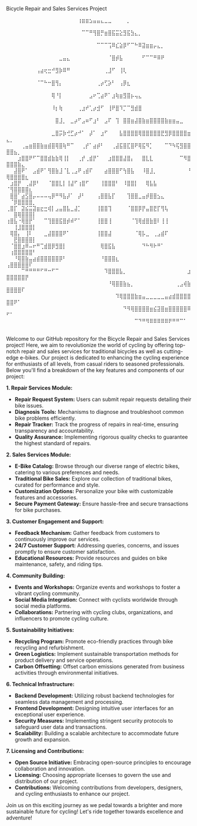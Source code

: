 Bicycle Repair and Sales Services Project

⠀⠀⠀⠀⠀⠀⠀⠀⠀⠀⠀⠀⠀⠀⠀⠀⠀⠀⠀⢰⣶⣶⣢⣤⣤⣄⣀⣀⠀⠀⠀⠀⡀⠀⠀⠀⠀⠀⠀⠀⠀⠀⠀⠀⠀⠀⠀⠀⠀⠀⠀⠀⠀⠀⠀⠀⠀
⠀⠀⠀⠀⠀⠀⠀⠀⠀⠀⠀⠀⠀⠀⠀⠀⠀⠀⠀⠀⠉⠉⠛⢻⣿⡛⣶⣿⣯⣭⣕⣻⣯⣳⣄⡀⠀⠀⠀⠀⠀⠀⠀⠀⠀⠀⠀⠀⠀⠀⠀⠀⠀⠀⠀⠀⠀
⠀⠀⠀⠀⠀⠀⠀⠀⠀⠀⠀⠀⠀⠀⠀⠀⠀⠀⠀⠀⠀⠀⠀⠀⠉⠉⠉⢩⠿⣎⣵⡿⠋⠉⠓⠿⣽⣶⣶⡤⣄⡀⠀⠀⠀⠀⠀⠀⠀⠀⠀⠀⠀⠀⠀⠀⠀
⠀⠀⠀⠀⠀⠀⠀⠀⠀⠀⠀⠀⠀⠀⣀⣤⣄⠀⠀⠀⠀⠀⠀⠀⠀⠀⠀⠈⣿⡾⣧⠀⠀⠀⠀⠀⠋⠉⠉⠛⠿⠟⠀⠀⠀⠀⠀⠀⠀⠀⠀⠀⠀⠀⠀⠀⠀
⠀⠀⠀⠀⠀⠀⠀⠀⢠⣴⢖⣒⠚⣻⡷⠿⠛⠀⠀⠀⠀⠀⠀⠀⠀⠀⢀⣸⠋⠀⢸⢇⠀⠀⠀⠀⠀⠀⠀⠀⠀⠀⠀⠀⠀⠀⠀⠀⠀⠀⠀⠀⠀⠀⠀⠀⠀
⠀⠀⠀⠀⠀⠀⠀⠀⠈⠉⠓⠒⣿⢻⡄⠀⠀⠀⠀⠀⠀⠀⠀⠀⢀⡴⢋⡵⠃⠀⢠⡿⣆⠀⠀⠀⠀⠀⠀⠀⠀⠀⠀⠀⠀⠀⠀⠀⠀⠀⠀⠀⠀⠀⠀⠀⠀
⠀⠀⠀⠀⠀⠀⠀⠀⠀⠀⠀⠀⢿⠘⡇⠀⠀⠀⠀⠀⠀⠀⣠⠖⢉⣴⠟⠁⣰⢷⣶⣻⣿⡦⢤⣄⠀⠀⠀⠀⠀⠀⠀⠀⠀⠀⠀⠀⠀⠀⠀⠀⠀⠀⠀⠀⠀
⠀⠀⠀⠀⠀⠀⠀⠀⠀⠀⠀⠀⠸⡆⢷⠀⠀⠀⠀⢀⣰⠞⢁⡴⣺⠋⠀⢸⠟⣿⠹⡉⠉⣻⣾⣿⠀⠀⠀⠀⠀⠀⠀⠀⠀⠀⠀⠀⠀⠀⠀⠀⠀⠀⠀⠀⠀
⠀⠀⠀⠀⠀⠀⠀⠀⠀⠀⠀⠀⠀⣿⣸⡀⠀⣀⡴⠋⣠⠶⠋⣰⠃⠀⣠⠏⠀⢹⠀⣿⣿⣶⣼⣿⣷⣶⣿⣿⣿⣿⣷⣶⣶⣤⣀⠀⠀⠀⠀⠀⠀⠀⠀⠀⠀
⠀⠀⠀⠀⠀⠀⠀⠀⠀⠀⠀⠀⣀⣿⡭⡷⢚⣋⡴⠚⠁⠀⡼⠁⠀⣰⠋⠀⠀⠀⣧⣿⣿⣿⣿⢿⣿⣿⣿⣿⣿⣟⣻⡿⣿⣿⣿⣿⣶⣄⡀⠀⠀⠀⠀⠀⠀
⠀⠀⠀⠀⢀⣤⣶⣿⣿⣷⣶⣾⣿⢿⣿⢷⠛⠉⠀⠀⢀⡞⠁⣴⡾⠃⠀⠀⢀⣼⣯⣿⣏⣿⠟⢿⣯⠻⡁⠀⠀⠀⠉⠙⠳⢯⣻⣿⣿⣿⣿⣦⡀⠀⠀⠀⠀
⠀⠀⠀⣰⣿⣿⠟⠋⠉⣿⣿⣾⣷⣷⢿⢸⡇⠀⠀⢀⡞⢀⣾⡟⠁⠀⠀⣰⣿⣿⣿⣼⣿⡄⠀⠀⣿⣇⣇⠀⠀⠀⠀⠀⠀⠀⠉⠻⣿⣿⣿⣿⣷⣄⠀⠀⠀
⠀⠀⣼⣿⠟⠁⠀⣠⣾⠟⠁⢻⣿⣷⣸⠈⣇⢀⣠⠟⢠⣾⠏⠀⠀⠀⣴⣿⣿⣿⠋⢳⣿⣧⠀⠀⠸⣿⣸⡀⠀⠀⠀⠀⠀⠀⠀⠀⠘⢿⣿⣿⣿⣿⣆⠀⠀
⠀⣰⣿⡟⠀⢀⣼⡿⠃⠀⠀⠈⣿⣿⣇⡇⢸⣼⠋⢰⣿⠋⠀⠀⠀⢸⣿⣿⣿⠃⠀⠸⣿⣿⡇⠀⠀⢿⣧⣧⠀⠀⠀⠀⠀⠀⠀⠀⠀⠈⢻⣿⣿⣿⣿⣆⠀
⠀⣿⣿⠁⣴⣫⣿⡤⠤⠤⠤⢤⡿⠛⠻⣧⡼⠁⠀⡼⠃⠀⠀⠀⢠⣿⣿⣧⡏⠀⠀⠀⢹⣿⣿⣀⣤⡾⣿⣿⣢⣄⠀⠀⠀⠀⠀⠀⠀⠀⠈⡿⣿⣿⣿⣿⡀
⢀⣿⡏⠀⣽⣮⣭⣽⣶⣖⣒⢾⡇⣠⣤⣿⣧⣀⣼⡁⠀⠀⠀⠀⢸⣿⣿⢹⠀⠀⠀⠀⠈⣿⣿⡿⡟⣤⣿⣟⡏⢻⢧⠀⠀⠀⠀⠀⠀⠀⠀⣿⢿⣿⣿⣿⡇
⢰⣿⣧⠐⢿⣿⡟⠁⠀⠀⠉⢹⣿⣿⣯⣿⡾⠾⠋⠁⠀⠀⠀⠀⢸⣿⣿⢸⠀⠀⠀⠀⠀⠈⢹⢿⣾⣿⣷⣿⠇⢸⢸⠀⠀⠀⠀⠀⠀⠀⠀⢸⣸⣿⣿⣿⡇
⠀⢿⣿⡄⠀⢸⠇⠀⠀⠀⣀⣼⣿⣿⣿⠟⠁⠀⠀⠀⠀⠀⠀⠀⢸⣿⣿⣼⠀⠀⠀⠀⠀⠀⠈⢿⡧⣀⠀⢀⣠⣾⠏⠀⠀⠀⠀⠀⠀⠀⠀⣟⣿⣿⣿⣿⡇
⠀⠈⣿⣿⣰⠿⠤⠖⠛⢉⣾⣿⡿⣻⣿⡇⠀⠀⠀⠀⠀⠀⠀⠀⠀⢿⣿⣯⣧⠀⠀⠀⠀⠀⠀⠀⠙⠓⠻⠗⠛⠁⠀⠀⠀⠀⠀⠀⠀⠀⢰⣿⣿⣿⣿⣿⠃
⠀⠀⠘⢿⣿⣷⣤⣴⣾⣿⣿⣿⣿⣿⡿⠃⠀⠀⠀⠀⠀⠀⠀⠀⠀⠘⣿⣿⣿⣆⠀⠀⠀⠀⠀⠀⠀⠀⠀⠀⠀⠀⠀⠀⠀⠀⠀⠀⠀⢠⣿⣿⣿⣿⣿⠏⠀
⠀⠀⠀⠀⠉⠛⠛⠛⠛⠋⠛⠒⠋⠉⠀⠀⠀⠀⠀⠀⠀⠀⠀⠀⠀⠀⠹⣿⣿⣿⣧⡀⠀⠀⠀⠀⠀⠀⠀⠀⠀⠀⠀⠀⠀⠀⠀⠀⣰⣿⣿⣿⣿⣿⡟⠀⠀
⠀⠀⠀⠀⠀⠀⠀⠀⠀⠀⠀⠀⠀⠀⠀⠀⠀⠀⠀⠀⠀⠀⠀⠀⠀⠀⠀⠘⢿⣿⣿⣷⣦⡀⠀⠀⠀⠀⠀⠀⠀⠀⠀⠀⠀⢀⣠⢾⣷⣿⣿⣿⣿⠏⠀⠀⠀
⠀⠀⠀⠀⠀⠀⠀⠀⠀⠀⠀⠀⠀⠀⠀⠀⠀⠀⠀⠀⠀⠀⠀⠀⠀⠀⠀⠀⠀⠹⢿⣿⣿⣿⣷⣶⣤⣀⣀⣀⣀⣀⣤⣴⣾⣿⣿⣿⣿⣿⣿⠟⠁⠀⠀⠀⠀
⠀⠀⠀⠀⠀⠀⠀⠀⠀⠀⠀⠀⠀⠀⠀⠀⠀⠀⠀⠀⠀⠀⠀⠀⠀⠀⠀⠀⠀⠀⠀⠙⠻⢿⣿⣿⣿⣿⣶⣮⣽⣿⣶⣿⣿⣿⣿⣿⠿⠋⠁⠀⠀⠀⠀⠀⠀
⠀⠀⠀⠀⠀⠀⠀⠀⠀⠀⠀⠀⠀⠀⠀⠀⠀⠀⠀⠀⠀⠀⠀⠀⠀⠀⠀⠀⠀⠀⠀⠀⠀⠀⠉⠙⠛⠻⠿⠿⠿⠿⠿⠟⠛⠛⠉⠁⠀⠀⠀⠀⠀⠀⠀⠀⠀

Welcome to our GitHub repository for the Bicycle Repair and Sales Services project! Here, we aim to revolutionize the world of cycling by offering top-notch repair and sales services for traditional bicycles as well as cutting-edge e-bikes.
Our project is dedicated to enhancing the cycling experience for enthusiasts of all levels, from casual riders to seasoned professionals. 
Below you'll find a breakdown of the key features and components of our project:

**1. Repair Services Module:**
   - **Repair Request System:** Users can submit repair requests detailing their bike issues.
   - **Diagnosis Tools:** Mechanisms to diagnose and troubleshoot common bike problems efficiently.
   - **Repair Tracker:** Track the progress of repairs in real-time, ensuring transparency and accountability.
   - **Quality Assurance:** Implementing rigorous quality checks to guarantee the highest standard of repairs.

**2. Sales Services Module:**
   - **E-Bike Catalog:** Browse through our diverse range of electric bikes, catering to various preferences and needs.
   - **Traditional Bike Sales:** Explore our collection of traditional bikes, curated for performance and style.
   - **Customization Options:** Personalize your bike with customizable features and accessories.
   - **Secure Payment Gateway:** Ensure hassle-free and secure transactions for bike purchases.

**3. Customer Engagement and Support:**
   - **Feedback Mechanism:** Gather feedback from customers to continuously improve our services.
   - **24/7 Customer Support:** Addressing queries, concerns, and issues promptly to ensure customer satisfaction.
   - **Educational Resources:** Provide resources and guides on bike maintenance, safety, and riding tips.

**4. Community Building:**
   - **Events and Workshops:** Organize events and workshops to foster a vibrant cycling community.
   - **Social Media Integration:** Connect with cyclists worldwide through social media platforms.
   - **Collaborations:** Partnering with cycling clubs, organizations, and influencers to promote cycling culture.

**5. Sustainability Initiatives:**
   - **Recycling Program:** Promote eco-friendly practices through bike recycling and refurbishment.
   - **Green Logistics:** Implement sustainable transportation methods for product delivery and service operations.
   - **Carbon Offsetting:** Offset carbon emissions generated from business activities through environmental initiatives.

**6. Technical Infrastructure:**
   - **Backend Development:** Utilizing robust backend technologies for seamless data management and processing.
   - **Frontend Development:** Designing intuitive user interfaces for an exceptional user experience.
   - **Security Measures:** Implementing stringent security protocols to safeguard user data and transactions.
   - **Scalability:** Building a scalable architecture to accommodate future growth and expansion.

**7. Licensing and Contributions:**
   - **Open Source Initiative:** Embracing open-source principles to encourage collaboration and innovation.
   - **Licensing:** Choosing appropriate licenses to govern the use and distribution of our project.
   - **Contributions:** Welcoming contributions from developers, designers, and cycling enthusiasts to enhance our project.

Join us on this exciting journey as we pedal towards a brighter and more sustainable future for cycling! Let's ride together towards excellence and adventure!
